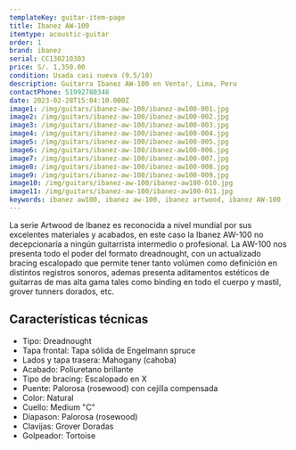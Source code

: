 ```yaml
---
templateKey: guitar-item-page
title: Ibanez AW-100
itemtype: acoustic-guitar
order: 1
brand: ibanez
serial: CC130210303
price: S/. 1,350.00
condition: Usada casi nueva (9.5/10)
description: Guitarra Ibanez AW-100 en Venta!, Lima, Peru
contactPhone: 51992780348
date: 2023-02-28T15:04:10.000Z
image1: /img/guitars/ibanez-aw-100/ibanez-aw100-001.jpg
image2: /img/guitars/ibanez-aw-100/ibanez-aw100-002.jpg
image3: /img/guitars/ibanez-aw-100/ibanez-aw100-003.jpg
image4: /img/guitars/ibanez-aw-100/ibanez-aw100-004.jpg
image5: /img/guitars/ibanez-aw-100/ibanez-aw100-005.jpg
image6: /img/guitars/ibanez-aw-100/ibanez-aw100-006.jpg
image7: /img/guitars/ibanez-aw-100/ibanez-aw100-007.jpg
image8: /img/guitars/ibanez-aw-100/ibanez-aw100-008.jpg
image9: /img/guitars/ibanez-aw-100/ibanez-aw100-009.jpg
image10: /img/guitars/ibanez-aw-100/ibanez-aw100-010.jpg
image11: /img/guitars/ibanez-aw-100/ibanez-aw100-011.jpg
keywords: ibanez aw100, ibanez aw-100, ibanez artwood, ibanez AW-100
---
```

La serie Artwood de Ibanez es reconocida a nivel mundial por sus excelentes materiales y acabados, en este caso la Ibanez AW-100 no decepcionaría a ningún guitarrista intermedio o profesional.
La AW-100 nos presenta todo el poder del formato dreadnought, con un actualizado bracing escalopado que permite tener tanto volúmen como definición en distintos registros sonoros, ademas presenta aditamentos estéticos de guitarras de mas alta gama tales como binding en todo el cuerpo y mastil, grover tunners dorados, etc.

## Características técnicas

* Tipo: Dreadnought
* Tapa frontal: Tapa sólida de Engelmann spruce
* Lados y tapa trasera: Mahogany (cahoba)
* Acabado: Poliuretano brillante
* Tipo de bracing: Escalopado en X
* Puente: Palorosa (rosewood) con cejilla compensada
* Color: Natural
* Cuello: Medium "C"
* Diapason: Palorosa (rosewood)
* Clavijas: Grover Doradas
* Golpeador: Tortoise

